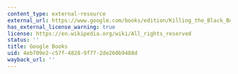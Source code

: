 ```yaml
---
content_type: external-resource
external_url: https://www.google.com/books/edition/Killing_the_Black_Body/nhfSAgAAQBAJ?hl=en&gbpv=1
has_external_license_warning: true
license: https://en.wikipedia.org/wiki/All_rights_reserved
status: ''
title: Google Books
uid: 4eb709e2-c57f-4828-9f77-2de260b9488d
wayback_url: ''
---
```

